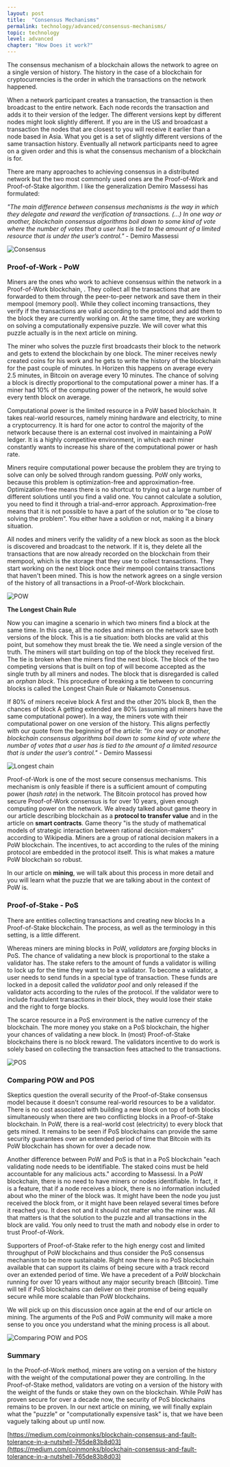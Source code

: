 ```yaml
---
layout: post
title:  "Consensus Mechanisms"
permalink: technology/advanced/consensus-mechanisms/
topic: technology
level: advanced
chapter: "How Does it work?"
---
```


The consensus mechanism of a blockchain allows the network to agree on a single version of history. The history in the case of a blockchain for cryptocurrencies is the order in which the transactions on the network happened.

When a network participant creates a transaction, the transaction is then broadcast to the entire network. Each node records the transaction and adds it to their version of the ledger. The different versions kept by different nodes might look slightly different. If you are in the US and broadcast a transaction the nodes that are closest to you will receive it earlier than a node based in Asia. What you get is a set of slightly different versions of the same transaction history. Eventually all network participants need to agree on a given order and this is what the consensus mechanism of a blockchain is for.

There are many approaches to achieving consensus in a distributed network but the two most commonly used ones are the Proof-of-Work and Proof-of-Stake algorithm. I like the generalization Demiro Massessi has formulated:

_"The main difference between consensus mechanisms is the way in which they delegate and reward the verification of transactions. (...) In one way or another, blockchain consensus algorithms boil down to some kind of vote where the number of votes that a user has is tied to the amount of a limited resource that is under the user’s control."_ - Demiro Massessi

![Consensus](/assets/post_files/technology/advanced/consensus-mechanisms/consensus.jpg)

### Proof-of-Work - PoW

Miners are the ones who work to achieve consensus within the network in a Proof-of-Work blockchain, . They collect all the transactions that are forwarded to them through the peer-to-peer network and save them in their mempool (memory pool). While they collect incoming transactions, they verify if the transactions are valid according to the protocol and add them to the block they are currently working on. At the same time, they are working on solving a computationally expensive puzzle. We will cover what this puzzle actually is in the next article on mining.

The miner who solves the puzzle first broadcasts their block to the network and gets to extend the blockchain by one block. The miner receives newly created coins for his work and he gets to write the history of the blockchain for the past couple of minutes. In Horizen this happens on average every 2.5 minutes, in Bitcoin on average every 10 minutes. The chance of solving a block is directly proportional to the computational power a miner has. If a miner had 10% of the computing power of the network, he would solve every tenth block on average.

Computational power is the limited resource in a PoW based blockchain. It takes real-world resources, namely mining hardware and electricity, to mine a cryptocurrency. It is hard for one actor to control the majority of the network because there is an external cost involved in maintaining a PoW ledger. It is a highly competitive environment, in which each miner constantly wants to increase his share of the computational power or hash rate.

Miners require computational power because the problem they are trying to solve can only be solved through random guessing. PoW only works, because this problem is optimization-free and approximation-free. Optimization-free means there is no shortcut to trying out a large number of different solutions until you find a valid one. You cannot calculate a solution, you need to find it through a trial-and-error approach. Approximation-free means that it is not possible to have a part of the solution or to "be close to solving the problem". You either have a solution or not, making it a binary situation.

All nodes and miners verify the validity of a new block as soon as the block is discovered and broadcast to the network. If it is, they delete all the transactions that are now already recorded on the blockchain from their mempool, which is the storage that they use to collect transactions. They start working on the next block once their mempool contains transactions that haven't been mined. This is how the network agrees on a single version of the history of all transactions in a Proof-of-Work blockchain.

![POW](/assets/post_files/technology/advanced/consensus-mechanisms/POW.jpg)


**The Longest Chain Rule**

Now you can imagine a scenario in which two miners find a block at the same time. In this case, all the nodes and miners on the network save both versions of the block. This is a tie situation: both blocks are valid at this point, but somehow they must break the tie. We need a single version of the truth. The miners will start building on top of the block they received first. The tie is broken when the miners find the next block. The block of the two competing versions that is built on top of will become accepted as the single truth by all miners and nodes. The block that is disregarded is called an _orphan block_. This procedure of breaking a tie between to concurring blocks is called the Longest Chain Rule or Nakamoto Consensus.

If 80% of miners receive block A first and the other 20% block B, then the chances of block A getting extended are 80% (assuming all miners have the same computational power). In a way, the miners vote with their computational power on one version of the history. This aligns perfectly with our quote from the beginning of the article: _"In one way or another, blockchain consensus algorithms boil down to some kind of vote where the number of votes that a user has is tied to the amount of a limited resource that is under the user’s control."_ - Demiro Massessi

![Longest chain](/assets/post_files/technology/advanced/consensus-mechanisms/longest_chain.jpg)

Proof-of-Work is one of the most secure consensus mechanisms. This mechanism is only feasible if there is a sufficient amount of computing power (_hash rate_) in the network. The Bitcoin protocol has proved how secure Proof-of-Work consensus is for over 10 years, given enough computing power on the network. We already talked about game theory in our article describing blockchain as a **protocol to transfer value** and in the article on **smart contracts**. Game theory "is the study of mathematical models of strategic interaction between rational decision-makers" according to Wikipedia. Miners are a group of rational decision makers in a PoW blockchain. The incentives, to act according to the rules of the mining protocol are embedded in the protocol itself. This is what makes a mature PoW blockchain so robust.

In our article on **mining**, we will talk about this process in more detail and you will learn what the puzzle that we are talking about in the context of PoW is.

### Proof-of-Stake - PoS

There are entities collecting transactions and creating new blocks In a Proof-of-Stake blockchain. The process, as well as the terminology in this setting, is a little different.

Whereas miners are mining blocks in PoW, _validators_ are _forging_ blocks in PoS. The chance of validating a new block is proportional to the stake a validator has. The stake refers to the amount of funds a validator is willing to lock up for the time they want to be a validator. To become a validator, a user needs to send funds in a special type of transaction. These funds are locked in a deposit called the _validator pool_ and only released if the validator acts according to the rules of the protocol. If the validator were to include fraudulent transactions in their block, they would lose their stake and the right to forge blocks.

The scarce resource in a PoS environment is the native currency of the blockchain. The more money you stake on a PoS blockchain, the higher your chances of validating a new block. In (most) Proof-of-Stake blockchains there is no block reward. The validators incentive to do work is solely based on collecting the transaction fees attached to the transactions.

![POS](/assets/post_files/technology/advanced/consensus-mechanisms/POS.png)

### Comparing POW and POS

Skeptics question the overall security of the Proof-of-Stake consensus model because it doesn't consume real-world resources to be a validator. There is no cost associated with building a new block on top of both blocks simultaneously when there are two conflicting blocks in a Proof-of-Stake blockchain. In PoW, there is a real-world cost (electricity) to every block that gets mined. It remains to be seen if PoS blockchains can provide the same security guarantees over an extended period of time that Bitcoin with its PoW blockchain has shown for over a decade now.

Another difference between PoW and PoS is that in a PoS blockchain "each validating node needs to be identifiable. The staked coins must be held accountable for any malicious acts." according to Massessi. In a PoW blockchain, there is no need to have miners or nodes identifiable. In fact, it is a feature, that if a node receives a block, there is no information included about who the miner of the block was. It might have been the node you just received the block from, or it might have been relayed several times before it reached you. It does not and it should not matter who the miner was. All that matters is that the solution to the puzzle and all transactions in the block are valid. You only need to trust the math and nobody else in order to trust Proof-of-Work.

Supporters of Proof-of-Stake refer to the high energy cost and limited throughput of PoW blockchains and thus consider the PoS consensus mechanism to be more sustainable. Right now there is no PoS blockchain available that can support its claims of being secure with a track record over an extended period of time. We have a precedent of a PoW blockchain running for over 10 years without any major security breach (Bitcoin). Time will tell if PoS blockchains can deliver on their promise of being equally secure while more scalable than PoW blockchains.

We will pick up on this discussion once again at the end of our article on mining. The arguments of the PoS and PoW community will make a more sense to you once you understand what the mining process is all about.

![Comparing POW and POS](/assets/post_files/technology/advanced/consensus-mechanisms/compare.jpg)

### Summary

In the Proof-of-Work method, miners are voting on a version of the history with the weight of the computational power they are controlling. In the Proof-of-Stake method, validators are voting on a version of the history with the weight of the funds or stake they own on the blockchain. While PoW has proven secure for over a decade now, the security of PoS blockchains remains to be proven. In our next article on mining, we will finally explain what the "puzzle" or "computationally expensive task" is, that we have been vaguely talking about up until now.


[https://medium.com/coinmonks/blockchain-consensus-and-fault-tolerance-in-a-nutshell-765de83b8d03](https://medium.com/coinmonks/blockchain-consensus-and-fault-tolerance-in-a-nutshell-765de83b8d03)
